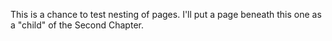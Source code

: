 This is a chance to test nesting of pages. I'll put a page beneath this one as a "child" of the Second Chapter.

